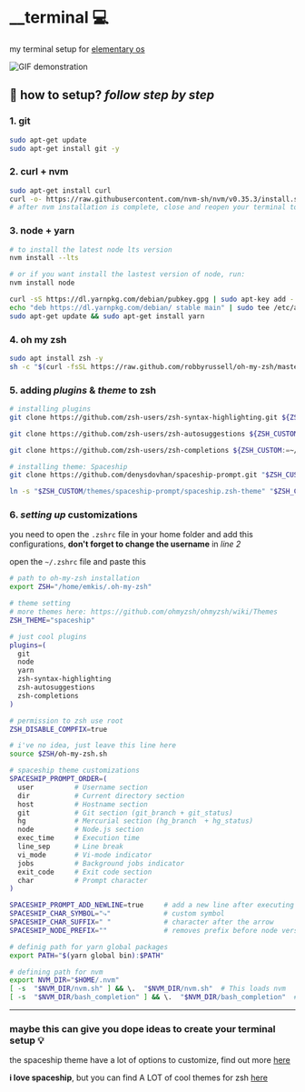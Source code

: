   

# __terminal :computer:
my terminal setup for [elementary os](https://elementary.io/)

![GIF demonstration](https://github.com/emkis/__terminal/blob/master/.github/demo.gif?raw=true)

## :electric_plug: how to setup? *follow step by step*

### 1. git 
```bash
sudo apt-get update
sudo apt-get install git -y
```

### 2. curl  +  nvm
```bash
sudo apt-get install curl
curl -o- https://raw.githubusercontent.com/nvm-sh/nvm/v0.35.3/install.sh | bash
# after nvm installation is complete, close and reopen your terminal to start using nvm
```

### 3. node  +  yarn
```bash
# to install the latest node lts version
nvm install --lts

# or if you want install the lastest version of node, run:
nvm install node

curl -sS https://dl.yarnpkg.com/debian/pubkey.gpg | sudo apt-key add -
echo "deb https://dl.yarnpkg.com/debian/ stable main" | sudo tee /etc/apt/sources.list.d/yarn.list
sudo apt-get update && sudo apt-get install yarn
```

### 4. oh my zsh
```bash
sudo apt install zsh -y
sh -c "$(curl -fsSL https://raw.github.com/robbyrussell/oh-my-zsh/master/tools/install.sh)"
```

### 5. adding *plugins* & *theme* to zsh
```bash
# installing plugins
git clone https://github.com/zsh-users/zsh-syntax-highlighting.git ${ZSH_CUSTOM:-~/.oh-my-zsh/custom}/plugins/zsh-syntax-highlighting

git clone https://github.com/zsh-users/zsh-autosuggestions ${ZSH_CUSTOM:-~/.oh-my-zsh/custom}/plugins/zsh-autosuggestions

git clone https://github.com/zsh-users/zsh-completions ${ZSH_CUSTOM:=~/.oh-my-zsh/custom}/plugins/zsh-completions

# installing theme: Spaceship
git clone https://github.com/denysdovhan/spaceship-prompt.git "$ZSH_CUSTOM/themes/spaceship-prompt"

ln -s "$ZSH_CUSTOM/themes/spaceship-prompt/spaceship.zsh-theme" "$ZSH_CUSTOM/themes/spaceship.zsh-theme"
```

### 6. *setting up* customizations
you need to open the `.zshrc` file in your home folder and add this configurations, **don't forget to change the username** in *line 2*

open the `~/.zshrc` file and paste this
```bash
# path to oh-my-zsh installation
export ZSH="/home/emkis/.oh-my-zsh"

# theme setting
# more themes here: https://github.com/ohmyzsh/ohmyzsh/wiki/Themes
ZSH_THEME="spaceship"

# just cool plugins
plugins=(
  git
  node
  yarn
  zsh-syntax-highlighting
  zsh-autosuggestions
  zsh-completions
)

# permission to zsh use root
ZSH_DISABLE_COMPFIX=true

# i've no idea, just leave this line here
source $ZSH/oh-my-zsh.sh

# spaceship theme customizations
SPACESHIP_PROMPT_ORDER=(
  user          # Username section
  dir           # Current directory section
  host          # Hostname section
  git           # Git section (git_branch + git_status)
  hg            # Mercurial section (hg_branch  + hg_status)
  node          # Node.js section
  exec_time     # Execution time
  line_sep      # Line break
  vi_mode       # Vi-mode indicator
  jobs          # Background jobs indicator
  exit_code     # Exit code section
  char          # Prompt character
)

SPACESHIP_PROMPT_ADD_NEWLINE=true     # add a new line after executing a command
SPACESHIP_CHAR_SYMBOL="⤷"             # custom symbol
SPACESHIP_CHAR_SUFFIX=" "             # character after the arrow
SPACESHIP_NODE_PREFIX=""              # removes prefix before node version

# definig path for yarn global packages
export PATH="$(yarn global bin):$PATH"

# defining path for nvm
export NVM_DIR="$HOME/.nvm"
[ -s  "$NVM_DIR/nvm.sh" ] && \.  "$NVM_DIR/nvm.sh"  # This loads nvm
[ -s  "$NVM_DIR/bash_completion" ] && \.  "$NVM_DIR/bash_completion"  # This loads nvm bash_completion

```

---

### maybe this can give you dope ideas to create your terminal setup :bulb:

the spaceship theme have a lot of options to customize, find out more [here](https://github.com/denysdovhan/spaceship-prompt/blob/master/docs/Options.md)

**i love spaceship**, but you can find A LOT of cool themes for zsh [here](https://github.com/ohmyzsh/ohmyzsh/wiki/External-themes)

